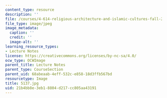 ```yaml
---
content_type: resource
description: ''
file: /courses/4-614-religious-architecture-and-islamic-cultures-fall-2002/21b4bb8e3eb18804d217cc805aa43191_5137.jpg
file_type: image/jpeg
image_metadata:
  caption: ''
  credit: ''
  image-alt: ''
learning_resource_types:
- Lecture Notes
license: https://creativecommons.org/licenses/by-nc-sa/4.0/
ocw_type: OCWImage
parent_title: Lecture Notes
parent_type: CourseSection
parent_uid: 68abeaab-4eff-532c-e858-18d3ffb567bd
resourcetype: Image
title: 5137.jpg
uid: 21b4bb8e-3eb1-8804-d217-cc805aa43191
---
```

